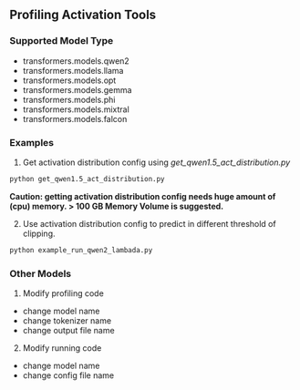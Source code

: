 ## Profiling Activation Tools

### Supported Model Type
- transformers.models.qwen2
- transformers.models.llama
- transformers.models.opt
- transformers.models.gemma
- transformers.models.phi
- transformers.models.mixtral
- transformers.models.falcon

### Examples
1. Get activation distribution config using *get_qwen1.5_act_distribution.py*
```bash
python get_qwen1.5_act_distribution.py
```
**Caution: getting activation distribution config needs huge amount of (cpu) memory. > 100 GB Memory Volume is suggested.**

2. Use activation distribution config to predict in different threshold of clipping.
```bash
python example_run_qwen2_lambada.py
```

### Other Models
1. Modify profiling code
- change model name
- change tokenizer name
- change output file name

2. Modify running code
- change model name
- change config file name